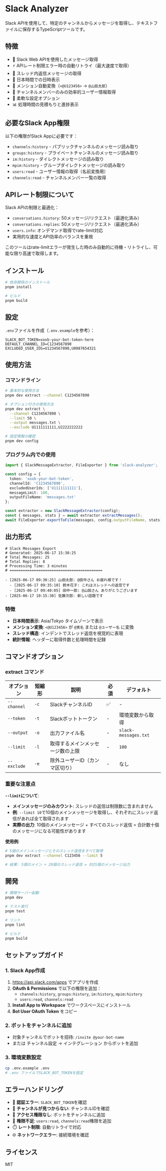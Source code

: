 # Slack Analyzer

Slack APIを使用して、特定のチャンネルからメッセージを取得し、テキストファイルに保存するTypeScriptツールです。

## 特徴

- 🚀 Slack Web APIを使用したメッセージ取得
- ⚡ APIレート制限エラー時の自動リトライ（最大速度で取得）
- 🧵 スレッド内返信メッセージの取得
- 📅 日本時間での日時表示
- 👥 メンション自動変換（`<@U123456>` → `@山田太郎`）
- 🎯 チャンネルメンバーのみの効率的ユーザー情報取得
- 🔧 柔軟な設定オプション
- 📊 処理時間の見積もりと進捗表示

## 必要なSlack App権限

以下の権限がSlack Appに必要です：

- `channels:history` - パブリックチャンネルのメッセージ読み取り
- `groups:history` - プライベートチャンネルのメッセージ読み取り
- `im:history` - ダイレクトメッセージの読み取り
- `mpim:history` - グループダイレクトメッセージの読み取り
- `users:read` - ユーザー情報の取得（名前変換用）
- `channels:read` - チャンネルメンバー一覧の取得

## APIレート制限について

Slack APIの制限と最適化：
- `conversations.history`: 50メッセージ/リクエスト（最適化済み）
- `conversations.replies`: 50メッセージ/リクエスト（最適化済み）
- `users.info`: オンデマンド取得でrate-limit対応
- 実用的な速度とAPI効率のバランスを重視

このツールはrate-limitエラーが発生した時のみ自動的に待機・リトライし、可能な限り高速で取得します。

## インストール

```bash
# 依存関係のインストール
pnpm install

# ビルド
pnpm build
```

## 設定

`.env`ファイルを作成（`.env.example`を参考）：

```env
SLACK_BOT_TOKEN=xoxb-your-bot-token-here
DEFAULT_CHANNEL_ID=C1234567890
EXCLUDED_USER_IDS=U1234567890,U0987654321
```

## 使用方法

### コマンドライン

```bash
# 基本的な使用方法
pnpm dev extract --channel C1234567890

# オプション付きの使用方法
pnpm dev extract \
  --channel C1234567890 \
  --limit 50 \
  --output messages.txt \
  --exclude U1111111111,U2222222222

# 設定情報の確認
pnpm dev config
```

### プログラム内での使用

```typescript
import { SlackMessageExtractor, FileExporter } from 'slack-analyzer';

const config = {
  token: 'xoxb-your-bot-token',
  channelId: 'C1234567890',
  excludedUserIds: ['U1111111111'],
  messageLimit: 100,
  outputFileName: 'messages.txt'
};

const extractor = new SlackMessageExtractor(config);
const { messages, stats } = await extractor.extractMessages();
await FileExporter.exportToFile(messages, config.outputFileName, stats);
```

## 出力形式

```
# Slack Messages Export
# Generated: 2025-06-17 15:30:25
# Total Messages: 25
# Total Replies: 8
# Processing Time: 3 minutes
# ==========================================

- [2025-06-17 09:30:25] 山田太郎: @田中さん お疲れ様です！
  - [2025-06-17 09:35:10] 鈴木花子: これはスレッドへの返信です
  - [2025-06-17 09:40:05] 田中一郎: @山田さん ありがとうございます
- [2025-06-17 10:15:30] 佐藤次郎: 新しい話題です
```

### 特徴
- **日本時間表示**: Asia/Tokyo タイムゾーンで表示
- **メンション変換**: `<@U123456>` が `@実名` または `@ユーザー名` に変換
- **スレッド構造**: インデントでスレッド返信を視覚的に表現
- **統計情報**: ヘッダーに取得件数と処理時間を記録

## コマンドオプション

### extract コマンド

| オプション | 短縮形 | 説明 | 必須 | デフォルト |
|------------|--------|------|------|------------|
| `--channel` | `-c` | SlackチャンネルID | ✅ | - |
| `--token` | `-t` | Slackボットトークン | - | 環境変数から取得 |
| `--output` | `-o` | 出力ファイル名 | - | `slack-messages.txt` |
| `--limit` | `-l` | 取得するメインメッセージ数の上限 | - | `100` |
| `--exclude` | `-e` | 除外ユーザーID（カンマ区切り） | - | なし |

### 重要な注意点

**`--limit`について**:
- **メインメッセージのみカウント**: スレッドの返信は制限数に含まれません
- **例**: `--limit 10`で10個のメインメッセージを取得し、それぞれにスレッド返信があれば全て取得されます
- **実際の出力**: 10個のメインメッセージ + すべてのスレッド返信 = 合計数十個のメッセージになる可能性があります

**使用例**:
```bash
# 5個のメインメッセージとそのスレッド返信をすべて取得
pnpm dev extract --channel C123456 --limit 5

# 結果: 5個のメイン + 20個のスレッド返信 = 計25個のメッセージ出力
```

## 開発

```bash
# 開発サーバー起動
pnpm dev

# テスト実行
pnpm test

# リント
pnpm lint

# ビルド
pnpm build
```

## セットアップガイド

### 1. Slack App作成
1. https://api.slack.com/apps でアプリを作成
2. **OAuth & Permissions** で以下の権限を追加：
   - `channels:history`, `groups:history`, `im:history`, `mpim:history`
   - `users:read`, `channels:read`
3. **Install App to Workspace** でワークスペースにインストール
4. **Bot User OAuth Token** をコピー

### 2. ボットをチャンネルに追加
- 対象チャンネルでボットを招待: `/invite @your-bot-name`
- または チャンネル設定 → インテグレーション からボットを追加

### 3. 環境変数設定
```bash
cp .env.example .env
# .env ファイルでSLACK_BOT_TOKENを設定
```

## エラーハンドリング

- 🔑 **認証エラー**: `SLACK_BOT_TOKEN`を確認
- 📡 **チャンネルが見つからない**: チャンネルIDを確認
- 🚫 **アクセス権限なし**: ボットをチャンネルに追加
- 👤 **権限不足**: `users:read`, `channels:read`権限を追加
- ⏱️ **レート制限**: 自動リトライで対応
- 🌐 **ネットワークエラー**: 接続環境を確認

## ライセンス

MIT